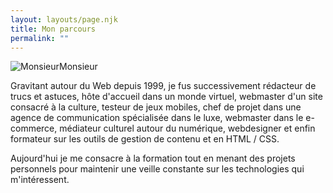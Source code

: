 ```yaml
---
layout: layouts/page.njk
title: Mon parcours
permalink: ""
---
```

![MonsieurMonsieur](/images/photohome_che.png)

Gravitant autour du Web depuis 1999, je fus successivement rédacteur de trucs et astuces, hôte d'accueil dans un monde virtuel, webmaster d'un site consacré à la culture, testeur de jeux mobiles, chef de projet dans une agence de communication spécialisée dans le luxe, webmaster dans le e-commerce, médiateur culturel autour du numérique, webdesigner et enfin formateur sur les outils de gestion de contenu et en HTML / CSS.

Aujourd'hui je me consacre à la formation tout en menant des projets personnels pour maintenir une veille constante sur les technologies qui m'intéressent.